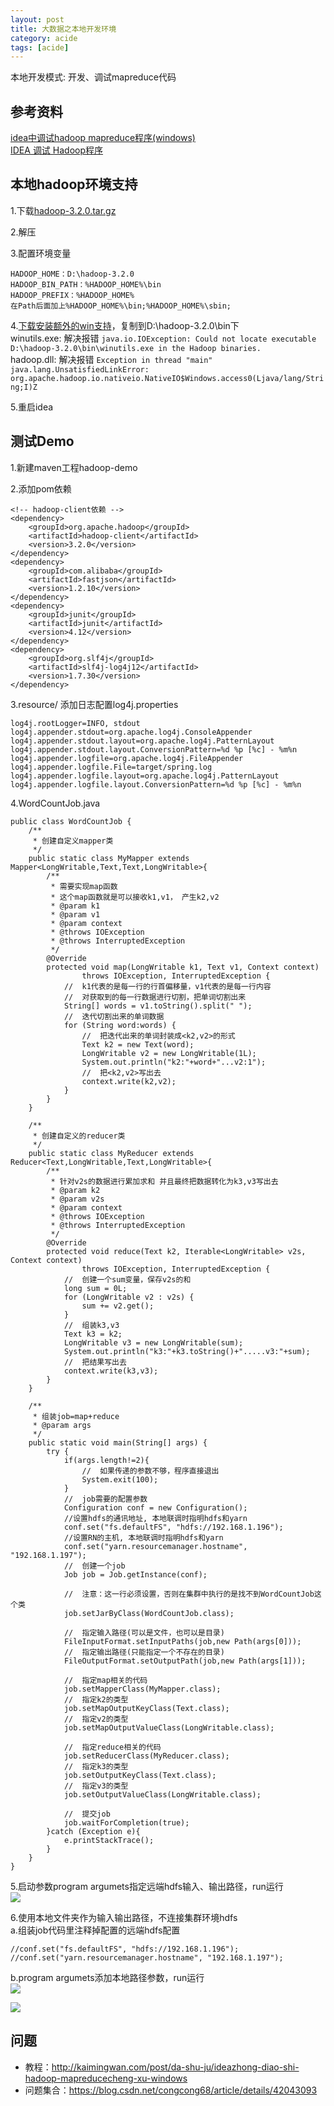 ```yaml
---
layout: post
title: 大数据之本地开发环境
category: acide
tags: [acide]
---
```


本地开发模式: 开发、调试mapreduce代码

## 参考资料
[idea中调试hadoop mapreduce程序(windows)](http://kaimingwan.com/post/da-shu-ju/ideazhong-diao-shi-hadoop-mapreducecheng-xu-windows)  
[IDEA 调试 Hadoop程序](https://blog.csdn.net/uq_jin/article/details/52235121)

## 本地hadoop环境支持
1.下载[hadoop-3.2.0.tar.gz](https://archive.apache.org/dist/hadoop/common/hadoop-3.2.0/)  

2.解压  

3.配置环境变量  
``` 
HADOOP_HOME：D:\hadoop-3.2.0
HADOOP_BIN_PATH：%HADOOP_HOME%\bin
HADOOP_PREFIX：%HADOOP_HOME%
在Path后面加上%HADOOP_HOME%\bin;%HADOOP_HOME%\sbin;
```

4.[下载安装额外的win支持](https://codechina.csdn.net/mirrors/cdarlint/winutils/-/tree/master/hadoop-3.2.0/bin)，复制到D:\hadoop-3.2.0\bin下  
winutils.exe:  解决报错 ```java.io.IOException: Could not locate executable D:\hadoop-3.2.0\bin\winutils.exe in the Hadoop binaries.```     
hadoop.dll:  解决报错 ```Exception in thread "main" java.lang.UnsatisfiedLinkError: org.apache.hadoop.io.nativeio.NativeIO$Windows.access0(Ljava/lang/String;I)Z```     

5.重启idea

## 测试Demo
1.新建maven工程hadoop-demo   

2.添加pom依赖  
``` 
<!-- hadoop-client依赖 -->
<dependency>
    <groupId>org.apache.hadoop</groupId>
    <artifactId>hadoop-client</artifactId>
    <version>3.2.0</version>
</dependency>
<dependency>
    <groupId>com.alibaba</groupId>
    <artifactId>fastjson</artifactId>
    <version>1.2.10</version>
</dependency>
<dependency>
    <groupId>junit</groupId>
    <artifactId>junit</artifactId>
    <version>4.12</version>
</dependency>
<dependency>
    <groupId>org.slf4j</groupId>
    <artifactId>slf4j-log4j12</artifactId>
    <version>1.7.30</version>
</dependency>
```

3.resource/ 添加日志配置log4j.properties
``` 
log4j.rootLogger=INFO, stdout  
log4j.appender.stdout=org.apache.log4j.ConsoleAppender  
log4j.appender.stdout.layout=org.apache.log4j.PatternLayout  
log4j.appender.stdout.layout.ConversionPattern=%d %p [%c] - %m%n  
log4j.appender.logfile=org.apache.log4j.FileAppender  
log4j.appender.logfile.File=target/spring.log  
log4j.appender.logfile.layout=org.apache.log4j.PatternLayout  
log4j.appender.logfile.layout.ConversionPattern=%d %p [%c] - %m%n
```

4.WordCountJob.java
``` 
public class WordCountJob {
    /**
     * 创建自定义mapper类
     */
    public static class MyMapper extends Mapper<LongWritable,Text,Text,LongWritable>{
        /**
         * 需要实现map函数
         * 这个map函数就是可以接收k1,v1， 产生k2,v2
         * @param k1
         * @param v1
         * @param context
         * @throws IOException
         * @throws InterruptedException
         */
        @Override
        protected void map(LongWritable k1, Text v1, Context context)
                throws IOException, InterruptedException {
            //  k1代表的是每一行的行首偏移量，v1代表的是每一行内容
            //  对获取到的每一行数据进行切割，把单词切割出来
            String[] words = v1.toString().split(" ");
            //  迭代切割出来的单词数据
            for (String word:words) {
                //  把迭代出来的单词封装成<k2,v2>的形式
                Text k2 = new Text(word);
                LongWritable v2 = new LongWritable(1L);
                System.out.println("k2:"+word+"...v2:1");
                //  把<k2,v2>写出去
                context.write(k2,v2);
            }
        }
    }

    /**
     * 创建自定义的reducer类
     */
    public static class MyReducer extends Reducer<Text,LongWritable,Text,LongWritable>{
        /**
         * 针对v2s的数据进行累加求和 并且最终把数据转化为k3,v3写出去
         * @param k2
         * @param v2s
         * @param context
         * @throws IOException
         * @throws InterruptedException
         */
        @Override
        protected void reduce(Text k2, Iterable<LongWritable> v2s, Context context)
                throws IOException, InterruptedException {
            //  创建一个sum变量，保存v2s的和
            long sum = 0L;
            for (LongWritable v2 : v2s) {
                sum += v2.get();
            }
            //  组装k3,v3
            Text k3 = k2;
            LongWritable v3 = new LongWritable(sum);
            System.out.println("k3:"+k3.toString()+".....v3:"+sum);
            //  把结果写出去
            context.write(k3,v3);
        }
    }

    /**
     * 组装job=map+reduce
     * @param args
     */
    public static void main(String[] args) {
        try {
            if(args.length!=2){
                //  如果传递的参数不够，程序直接退出
                System.exit(100);
            }
            //  job需要的配置参数
            Configuration conf = new Configuration();
            //设置hdfs的通讯地址, 本地联调时指明hdfs和yarn
            conf.set("fs.defaultFS", "hdfs://192.168.1.196");
            //设置RN的主机, 本地联调时指明hdfs和yarn
            conf.set("yarn.resourcemanager.hostname", "192.168.1.197");
            //  创建一个job
            Job job = Job.getInstance(conf);

            //  注意：这一行必须设置，否则在集群中执行的是找不到WordCountJob这个类
            job.setJarByClass(WordCountJob.class);

            //  指定输入路径(可以是文件，也可以是目录)
            FileInputFormat.setInputPaths(job,new Path(args[0]));
            //  指定输出路径(只能指定一个不存在的目录)
            FileOutputFormat.setOutputPath(job,new Path(args[1]));

            //  指定map相关的代码
            job.setMapperClass(MyMapper.class);
            //  指定k2的类型
            job.setMapOutputKeyClass(Text.class);
            //  指定v2的类型
            job.setMapOutputValueClass(LongWritable.class);

            //  指定reduce相关的代码
            job.setReducerClass(MyReducer.class);
            //  指定k3的类型
            job.setOutputKeyClass(Text.class);
            //  指定v3的类型
            job.setOutputValueClass(LongWritable.class);

            //  提交job
            job.waitForCompletion(true);
        }catch (Exception e){
            e.printStackTrace();
        }
    }
}
```

5.启动参数program argumets指定远端hdfs输入、输出路径，run运行         
![](https://wdsheng0i.github.io/assets/images/2021/big-data/debug-1.png)  

6.使用本地文件夹作为输入输出路径，不连接集群环境hdfs    
a.组装job代码里注释掉配置的远端hdfs配置    
```
//conf.set("fs.defaultFS", "hdfs://192.168.1.196");  
//conf.set("yarn.resourcemanager.hostname", "192.168.1.197");  
```

b.program argumets添加本地路径参数，run运行    
![](https://wdsheng0i.github.io/assets/images/2021/big-data/debug-2.png)  
  
![](https://wdsheng0i.github.io/assets/images/2021/big-data/debug-3.png)  
		

## 问题
- 教程：http://kaimingwan.com/post/da-shu-ju/ideazhong-diao-shi-hadoop-mapreducecheng-xu-windows
- 问题集合：https://blog.csdn.net/congcong68/article/details/42043093
